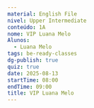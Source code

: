 ```yaml
---
material: English File
nivel: Upper Intermediate
conteúdo: 1A
nome: VIP Luana Melo
Alunos:
  - Luana Melo
tags: be-ready-classes
dg-publish: true
quiz: true
date: 2025-08-13
startTime: 08:00
endTime: 09:00
title: VIP Luana Melo
---
```


